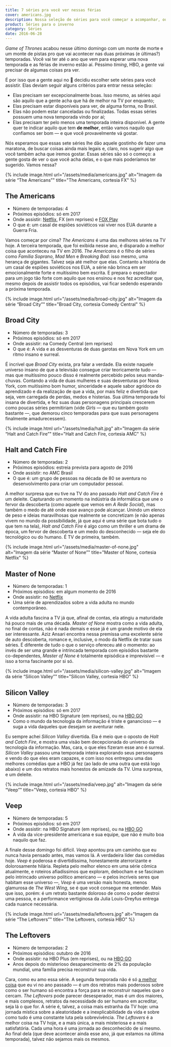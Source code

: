 ```yaml
---
title: 7 séries pra você ver nessas férias
cover: americans.jpg
description: Nossa seleção de séries para você começar a acompanhar, ou fazer uma maratona, nesse próximo mês
product: Séries para o inverno
category: Séries
date: 2016-06-28
---
```


_Game of Thrones_ acabou nesse último domingo com um monte de morte e um monte de pistas pro que vai acontecer nas duas próximas (e últimas?) temporadas. Você vai ter até o ano que vem para esperar uma nova temporada e as férias de inverno estão aí. Péssimo _timing_, HBO, a gente vai precisar de algumas coisas pra ver.

É por isso que a gente aqui no :bread: decidiu escolher sete séries para você assistir. Elas deviam seguir alguns critérios para entrar nessa seleção:

- Elas precisam ser excepcionalmente boas. Isso mesmo, as séries aqui são aquilo que a gente acha que há de melhor na TV por enquanto;
- Elas precisam estar disponíveis para ver, de alguma forma, no Brasil.
- Elas não podem estar canceladas ou finalizadas. Todas essas séries possuem uma nova temporada vindo por aí;
- Elas precisam ter pelo menos uma temporada inteira disponível. A gente quer te indicar aquilo que tem **de melhor**, então vamos naquilo que confiamos ser bom — e que você provavelmente vá gostar.

Nós esperamos que essas sete séries lhe dão aquele gostinho de fazer uma maratona, de buscar coisas ainda mais legais e, claro, nos sugerir algo que você também acha que iremos gostar. Essas séries são só o começo: a gente gosta de ver o que você acha delas, e o que mais poderíamos ter sugerido. Vamos nessa?

{% include image.html url="/assets/media/americans.jpg" alt="Imagem da série “The Americans”" title="The Americans, cortesia FX" %}

## The Americans

- Número de temporadas: 4
- Próximos episódios: só em 2017
- Onde assistir: [Netflix](https://www.netflix.com/title/70269397), FX (em reprises) e [FOX Play](http://www.foxplaybrasil.com.br/br/show/9506-the-americans)
- O que é: um casal de espiões soviéticos vai viver nos EUA durante a Guerra Fria.

Vamos começar por cima? _The Americans_ é uma das melhores séries na TV hoje. A terceira temporada, que foi exibida nesse ano, é disparado a melhor coisa que aconteceu na TV em 2016. _The Americans_ é o filho de séries como _Família Soprano_, _Mad Men_ e _Breaking Bad_: isso mesmo, uma herança de gigantes. Talvez seja até melhor que elas. Contanto a história de um casal de espiões soviéticos nos EUA, a série não brinca em ser emocionalmente forte e muitíssimo bem escrita. E prepara o espectador para um jogo tão forte com aquilo que nos ensinou e nos fez acreditar que, mesmo depois de assistir todos os episódios, vai ficar sedendo esperando a próxima temporada.

{% include image.html url="/assets/media/broad-city.jpg" alt="Imagem da série “Broad City”" title="Broad City, cortesia Comedy Central" %}

## Broad City

- Número de temporadas: 3
- Próximos episódios: só em 2017
- Onde assistir: na Comedy Central (em reprises)
- O que é: A vida e as desventuras de duas garotas em Nova York em um ritmo insano e surreal.

É incrível que _Broad City_ exista, pra falar a verdade. Ela existe naquele universo insano de que a televisão consegue criar teoricamente tudo — mas que muitíssimo pouco disso é realmente percebido pelos seus manda-chuvas. Contando a vida de duas mulheres e suas desventuras por Nova York, com muitíssimo bom humor, sinceridade e aquele sabor agridoce do aprendizado e da realização de que a vida, por mais feliz e divertida que seja, vem carregada de perdas, medos e histerias. Sua última temporada foi insana de divertida, e fez suas duas personagens principais crescerem como poucas séries permitiriam (vide _Girls_ — que eu também gosto bastante —, que demorou cinco temporadas para que suas personagens finalmente amadurecessem).

{% include image.html url="/assets/media/halt.jpg" alt="Imagem da série “Halt and Catch Fire”" title="Halt and Catch Fire, cortesia AMC" %}

## Halt and Catch Fire

- Número de temporadas: 2
- Próximos episódios: estreia prevista para agosto de 2016
- Onde assistir: no AMC Brasil
- O que é: um grupo de pessoas na década de 80 se aventura no desenvolvimento para criar um computador pessoal.

A melhor surpresa que eu tive na TV do ano passado _Halt and Catch Fire_ é um deleite. Capturando um momento na indústria da informática que une o fervor da descoberta (como aquele que vemos em _A Rede Social_), mas também o medo de até onde esse avanço pode alcançar. Unindo um elenco de peso e ideias maravilhosas que realmente se concretizam (e não apenas vivem no mundo da possibilidade, já que aqui é uma série que bota tudo o que tem na tela), _Halt and Catch Fire_ é algo como um thriller e um drama de época, um fervor de descoberta e um medo do desconhecido — seja ele do tecnológico ou do humano. É TV de primeira, também.

{% include image.html url="/assets/media/master-of-none.jpg" alt="Imagem da série “Master of None”" title="Master of None, cortesia Netflix" %}

## Master of None

- Número de temporadas: 1
- Próximos episódios: em algum momento de 2016
- Onde assistir: no [Netflix](https://www.netflix.com/title/80049714)
- Uma série de aprendizados sobre a vida adulta no mundo contemporâneo.

A vida adulta fascina a TV já que, afinal de contas, ela atingiu a maturidade há pouco mais de uma década. _Master of None_ mostra como a vida adulta, no final de contas, não é nada demais e esse já é um grande motivo de ela ser interessante. Aziz Ansari encontra nessa premissa uma excelente série de auto descoberta, romance e, inclusive, o modo da Netflix de tratar suas séries. É diferente de tudo o que o serviço ofereceu até o momento: ao invés de ser uma grande e intrincada temporada com episódios bastante co-dependentes, _Master of None_ é totalmente episódica e imprevisível — e isso a torna fascinante por si só.

{% include image.html url="/assets/media/silicon-valley.jpg" alt="Imagem da série “Silicon Valley”" title="Silicon Valley, cortesia HBO" %}

## Silicon Valley

- Número de temporadas: 3
- Próximos episódios: só em 2017
- Onde assistir: na HBO Signature (em reprises), ou na [HBO GO](http://www.hbogo.com.br)
- Como o mundo da tecnologia da informação é triste e ganancioso — e suga a vida daqueles que desejam se aventurar nele.

Eu sempre achei _Silicon Valley_ divertida. Ela é meio que o oposto de _Halt and Catch Fire_, e mostra uma visão bem decepcionada do universo da tecnologia da informação. Mas, cara, o que eles fizeram esse ano é surreal. _Silicon Valley_ passou uma temporada inteira explorando seus personagens e vendo do que eles eram capazes, e com isso nos entregou uma das melhores comédias que a HBO já fez (ao lado de uma outra que está logo abaixo) e um dos retratos mais honestos de amizade da TV. Uma surpresa, e um deleite.

{% include image.html url="/assets/media/veep.jpg" alt="Imagem da série “Veep”" title="Veep, cortesia HBO" %}

## Veep

- Número de temporadas: 5
- Próximos episódios: só em 2017
- Onde assistir: na HBO Signature (em reprises), ou na [HBO GO](http://www.hbogo.com.br)
- A vida da vice-presidente americana e sua equipe, que não é muito boa naquilo que faz.

A finale desse domingo foi difícil. _Veep_ apontou pra um caminho que eu nunca havia pensado antes, mas vamos lá. A verdadeira líder das comédias hoje. _Veep_ é poderosa e divertidíssima, honestamente aterrorizante e dolorosamente hilária. Repleta pelo melhor elenco em uma série cômica atualmente, e roteiros afiadíssimos que exploram, debocham e se fascinam pelo intrincado universo político americano — e pelos incríveis seres que habitam esse universo —, _Veep_ é uma versão mais honesta, menos glamurosa de _The West Wing_, se é que você consegue me entender. Mais que isso, porém: é um retrato bastante doloroso de como o poder destroi uma pessoa, e a performance vertiginosa da Julia Louis-Dreyfus entrega cada nuance necessária.

{% include image.html url="/assets/media/leftovers.jpg" alt="Imagem da série “The Leftovers”" title="The Leftovers, cortesia HBO" %}

## The Leftovers

- Número de temporadas: 2
- Próximos episódios: outubro de 2016
- Onde assistir: na HBO Plus (em reprises), ou na [HBO GO](http://www.hbogo.com.br)
- Anos depois do misterioso desaparecimento de 2% da população mundial, uma família precisa reconstruir sua vida.

Cara, como eu amo essa série. A segunda temporada não é só [a melhor coisa](os-melhores-de-2015.html) que eu vi no ano passado — é um dos retratos mais poderosos sobre como o ser humano só encontra a força para se reconstruir naqueles que o cercam. _The Leftovers_ pode parecer desesperador, mas é um dos maiores, e mais complexos, retratos da necessidade do ser humano em acreditar, seja lá o que for. A série é, talvez, a coisa mais estranha da TV hoje: uma jornada mística sobre a aleatoridade e a inexplicabilidade da vida e sobre como tudo é uma constante luta pela sobrevivência. _The Leftovers_ é a melhor coisa na TV hoje, e a mais única, a mais misteriosa e a mais satisfatória. Cada uma hora é uma jornada ao desconhecido de si mesmo. Ao final dela (que deve acontecer ainda esse ano, já que estamos na última temporada), talvez não sejamos mais os mesmos.
